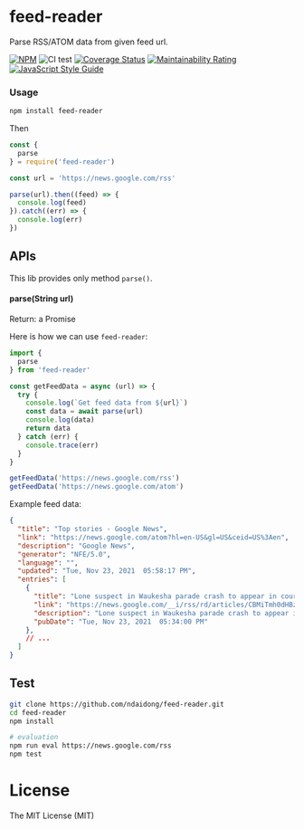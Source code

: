 # feed-reader

Parse RSS/ATOM data from given feed url.

[![NPM](https://badge.fury.io/js/feed-reader.svg)](https://badge.fury.io/js/feed-reader)
![CI test](https://github.com/ndaidong/feed-reader/workflows/ci-test/badge.svg)
[![Coverage Status](https://coveralls.io/repos/github/ndaidong/feed-reader/badge.svg)](https://coveralls.io/github/ndaidong/feed-reader)
[![Maintainability Rating](https://sonarcloud.io/api/project_badges/measure?project=ndaidong_feed-reader&metric=sqale_rating)](https://sonarcloud.io/summary/new_code?id=ndaidong_feed-reader)
[![JavaScript Style Guide](https://img.shields.io/badge/code_style-standard-brightgreen.svg)](https://standardjs.com)


### Usage

```bash
npm install feed-reader
```

Then

```js
const {
  parse
} = require('feed-reader')

const url = 'https://news.google.com/rss'

parse(url).then((feed) => {
  console.log(feed)
}).catch((err) => {
  console.log(err)
})
```

## APIs

This lib provides only method `parse()`.

#### parse(String url)

Return: a Promise

Here is how we can use `feed-reader`:

```js
import {
  parse
} from 'feed-reader'

const getFeedData = async (url) => {
  try {
    console.log(`Get feed data from ${url}`)
    const data = await parse(url)
    console.log(data)
    return data
  } catch (err) {
    console.trace(err)
  }
}

getFeedData('https://news.google.com/rss')
getFeedData('https://news.google.com/atom')
```

Example feed data:

```json
{
  "title": "Top stories - Google News",
  "link": "https://news.google.com/atom?hl=en-US&gl=US&ceid=US%3Aen",
  "description": "Google News",
  "generator": "NFE/5.0",
  "language": "",
  "updated": "Tue, Nov 23, 2021  05:58:17 PM",
  "entries": [
    {
      "title": "Lone suspect in Waukesha parade crash to appear in court today, as Wisconsin reels from tragedy that left 5 dead and dozens more injured - CNN",
      "link": "https://news.google.com/__i/rss/rd/articles/CBMiTmh0dHBzOi8vd3d3LmNubi5jb20vMjAyMS8xMS8yMy91cy93YXVrZXNoYS1jYXItcGFyYWRlLWNyb3dkLXR1ZXNkYXkvaW5kZXguaHRtbNIBUmh0dHBzOi8vYW1wLmNubi5jb20vY25uLzIwMjEvMTEvMjMvdXMvd2F1a2VzaGEtY2FyLXBhcmFkZS1jcm93ZC10dWVzZGF5L2luZGV4Lmh0bWw?oc=5",
      "description": "Lone suspect in Waukesha parade crash to appear in court today, as Wisconsin reels from tragedy that left 5 dead and dozens more injured &nbsp;&nbsp; CNN Waukesha Christmas parade attack: 5 dead, 48 injured, Darrell Brooks named as...",
      "pubDate": "Tue, Nov 23, 2021  05:34:00 PM"
    },
    // ...
  ]
}
```


## Test


```bash
git clone https://github.com/ndaidong/feed-reader.git
cd feed-reader
npm install

# evaluation
npm run eval https://news.google.com/rss
npm test
```


# License

The MIT License (MIT)
